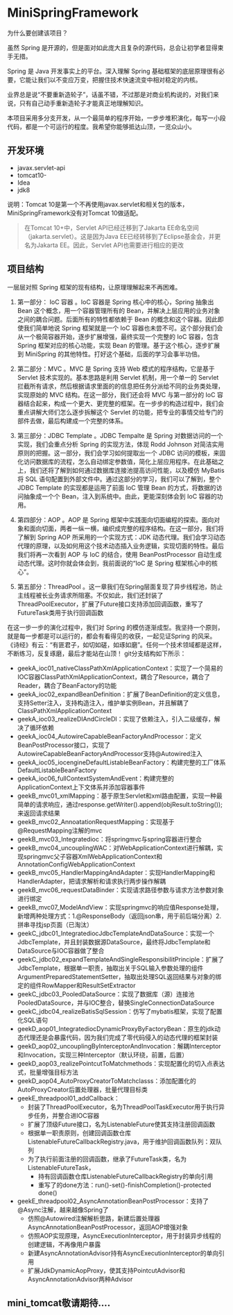 # MiniSpringFramework

为什么要创建该项目？

虽然 Spring 是开源的，但是面对如此庞大且复杂的源代码，总会让初学者显得束手无措。

Spring 是 Java 开发事实上的平台。深入理解 Spring 基础框架的底层原理很有必要，它能让我们以不变应万变，把握住技术快速流变中相对稳定的内核。

业界总是说“不要重新造轮子”，话虽不错，不过那是对商业机构说的，对我们来说，只有自己动手重新造轮子才能真正地理解知识。

本项目采用多分支开发，从一个最简单的程序开始，一步步堆积演化，每写一小段代码，都是一个可运行的程度。我希望你能够抵达山顶，一览众山小。


## 开发环境
- javax.servlet-api
- tomcat10-
- Idea
- jdk8
  
说明：Tomcat 10是第一个不再使用javax.servlet和相关包的版本，MiniSpringFramework没有对Tomcat 10做适配。
> 在Tomcat 10+中，Servlet API已经迁移到了Jakarta EE命名空间（jakarta.servlet）。这是因为Java EE已经转移到了Eclipse基金会，并更名为Jakarta EE。因此，Servlet API也需要进行相应的更改

## 项目结构
一层层对照 Spring 框架的现有结构，让原理理解起来不再困难。
1. 第一部分： IoC 容器 。IoC 容器是 Spring 核心中的核心，Spring 抽象出 Bean 这个概念，用一个容器管理所有的 Bean，并解决上层应用的业务对象之间的耦合问题。后面所有的特性都依赖于 Bean 的概念和这个容器。因此即使我们简单地说 Spring 框架就是一个 IoC 容器也未尝不可。这个部分我们会从一个极简容器开始，逐步扩展增强，最终实现一个完整的 IoC 容器，包含 Spring 框架对应的核心功能，实现 Bean 的管理。基于这个核心，逐步扩展到 MiniSpring 的其他特性。打好这个基础，后面的学习会事半功倍。
   
2. 第二部分：MVC 。MVC 是 Spring 支持 Web 模式的程序结构，它是基于 Servlet 技术实现的。基本思路是利用 Servlet 机制，用一个单一的 Servlet 拦截所有请求，然后根据请求里面的的信息把任务分派给不同的业务类处理，实现原始的 MVC 结构。在这一部分，我们还会将 MVC 与第一部分的 IoC 容器结合起来，构成一个更大、更完整的框架。在一步步的构造过程中，我们会重点讲解大师们怎么逐步拆解这个 Servlet 的功能，把专业的事情交给专门的部件去做，最后构建成一个完整的体系。

3. 第三部分：JDBC Template 。JDBC Tempalte 是 Spring 对数据访问的一个实现，我们会重点分析 Spring 的实现方法，体现 Rodd Johnson 对简洁实用原则的把握。这一部分，我们会学习如何提取出一个 JDBC 访问的模板，来固化访问数据库的流程，怎么自动绑定参数值，简化上层应用程序。在此基础之上，我们还将了解到如何通过数据库连接池提高访问性能，以及模仿 MyBatis 将 SQL 语句配置到外部文件中。通过这部分的学习，我们可以了解到，整个 JDBC Template 的实现都是运用了前面 IoC 管理 Bean 的方式，将数据的访问抽象成一个个 Bean，注入到系统中。由此，更能深刻体会到 IoC 容器的功用。

4. 第四部分：AOP 。AOP 是 Spring 框架中实践面向切面编程的探索。面向对象和面向切面，两者一纵一横，编织成完整的程序结构。在这一部分，我们将了解到 Spring AOP 所采用的一个实现方式：JDK 动态代理。我们会学习动态代理的原理，以及如何用这个技术动态插入业务逻辑，实现切面的特性。最后我们将再一次看到 AOP 与 IoC 的结合，使用 BeanPostProcessor 自动生成动态代理。这时你就会体会到，我前面说的“IoC 是 Spring 框架核心中的核心”。

5. 第五部分：ThreadPool 。这一章我们在Spring层面复现了异步线程池，防止主线程被长业务请求所阻塞。不仅如此，我们还封装了ThreadPoolExecutor，扩展了Future接口支持添加回调函数，重写了FutureTask类用于执行回调函数
    
在这一步一步的演化过程中，我们对 Spring 的模仿逐渐成型。我坚持一个原则，就是每一步都是可以运行的，都会有看得见的收获，一起见证Spring 的风采。 《诗经》有云：“有匪君子，如切如磋，如琢如磨”。任何一个技术领域都是这样，不断练习，反复琢磨，最后才能站在山顶！ git分支结构如下所示：

- geekA_ioc01_nativeClassPathXmlApplicationContext：实现了一个简易的IOC容器ClassPathXmlApplicationContext，耦合了Resource，耦合了Reader，耦合了BeanFactory的功能
- geekA_ioc02_expandBeanDefinition：扩展了BeanDefinition的定义信息，支持Setter注入，支持构造注入，维护单实例Bean，并且解耦了ClassPathXmlApplicationContext
- geekA_ioc03_realizeDIAndCircleDI：实现了依赖注入，引入二级缓存，解决了循环依赖
- geekA_ioc04_AutowireCapableBeanFactoryAndProcessor：定义BeanPostProcessor接口，实现了AutowireCapableBeanFactoryAndProcessor支持@Autowired注入
- geekA_ioc05_iocengineDefaultListableBeanFactory：构建完整的工厂体系DefaultListableBeanFactory
- geekA_ioc06_fullContextSystemAndEvent：构建完整的ApplicationContext上下文体系并添加容器事件
- geekB_mvc01_xmlMapping：基于原生Servlet和xml路由配置，实现一种最简单的请求响应，通过response.getWriter().append(objResult.toString());来返回请求结果
- geekB_mvc02_AnnoatationRequestMapping：实现基于@RequestMapping注解的mvc
- geekB_mvc03_Integratedioc：将springmvc与spring容器进行整合
- geekB_mvc04_uncouplingWAC：对WebApplicationContext进行解耦，实现springmvc父子容器XmlWebApplicationContext和AnnotationConfigWebApplicationContext
- geekB_mvc05_HandlerMappingAndAdapter：实现HandlerMapping和HandlerAdapter，把请求解析和请求执行两步操作解耦
- geekB_mvc06_requestDataBinder：实现请求路径参数与请求方法参数对象进行绑定
- geekB_mvc07_ModelAndView：实现springmvc的响应值Response处理，新增两种处理方式：1.@ResponseBody（返回json串，用于前后端分离）2.拼串寻找jsp页面（已淘汰）
- geekC_jdbc01_IntegratediocJdbcTemplateAndDataSource：实现一个JdbcTemplate，并且封装数据源DataSource，最终将JdbcTemplate和DataSource与IOC容器做了整合
- geekC_jdbc02_expandTemplateAndSingleResponsibilitPrinciple：扩展了JdbcTemplate，根据单一职责，抽取出关于SQL输入参数处理的组件ArgumentPreparedStatementSetter，抽取出处理SQL返回结果与对象的绑定的组件RowMapper和ResultSetExtractor
- geekC_jdbc03_PooledDataSource：实现了数据库（源）连接池PooledDataSource，并与IOC整合，替换SingleConnectionDataSource
- geekC_jdbc04_realizeBatisSqlSession：仿写了mybatis框架，实现了配置化SQL语句
- geekD_aop01_IntegratediocDynamicProxyByFactoryBean：原生的jdk动态代理还是会暴露代码，因为我们完成了零代码侵入的动态代理的框架封装
- geekD_aop02_uncouplingByInterceptorAndInvocation：解耦Interceptor和Invocation，实现三种Interceptor（默认环绕，前置，后置）
- geekD_aop03_realizePointcutToMatchmethods：实现配置化的切入点表达式，批量增强目标方法
- geekD_aop04_AutoProxyCreatorToMatchclasss：添加配置化的AutoProxyCreator后置处理器，批量代理目标类
- geekE_threadpool01_addCallback：
  - 封装了ThreadPoolExecutor，名为ThreadPoolTaskExecutor用于执行异步任务，并整合进IOC容器
  - 扩展了顶级Future接口，名为ListenableFuture使其支持注册回调函数
  - 根据单一职责原则，创建回调函数仓库ListenableFutureCallbackRegistry.java，用于维护回调函数队列：双队列
  - 为了执行前面注册的回调函数，继承了FutureTask类，名为ListenableFutureTask，
    - 持有回调函数仓库ListenableFutureCallbackRegistry的单向引用
    - 重写了的done方法：run()-set()-finishCompletion()-protected done()
- geekE_threadpool02_AsyncAnnotationBeanPostProcessor：支持了@Async注解，越来越像Spring了
  - 仿照@Autowired注解解析思路，新建后置处理器AsyncAnnotationBeanPostProcessor，返回AOP增强对象
  - 仿照AOP实现原理，AsyncExecutionInterceptor，用于封装异步线程的创建逻辑，不再像用户暴露
  - 新建AsyncAnnotationAdvisor持有AsyncExecutionInterceptor的单向引用
  - 扩展JdkDynamicAopProxy，使其支持PointcutAdvisor和AsyncAnnotationAdvisor两种Advisor

## mini_tomcat敬请期待....

